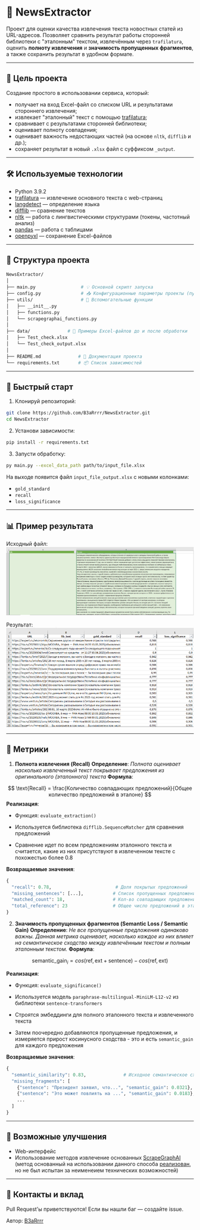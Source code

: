 # 📰 NewsExtractor

Проект для оценки качества извлечения текста новостных статей из URL-адресов. Позволяет сравнить результат работы сторонней библиотеки с "эталонным" текстом, извлечённым через `trafilatura`, оценить **полноту извлечения** и **значимость пропущенных фрагментов**, а также сохранить результат в удобном формате.

---

## 🎯 Цель проекта

Создание простого в использовании сервиса, который:

- получает на вход Excel-файл со списком URL и результатами стороннего извлечения;
- извлекает "эталонный" текст с помощью [trafilatura](https://github.com/adbar/trafilatura);
- сравнивает с результатами сторонней библиотеки;
- оценивает полноту совпадения;
- оценивает важность недостающих частей (на основе `nltk`, `difflib` и др.);
- сохраняет результат в новый `.xlsx` файл с суффиксом `_output`.

---

## 🛠 Используемые технологии

- Python 3.9.2  
- [trafilatura](https://pypi.org/project/trafilatura/) — извлечение основного текста с web-страниц  
- [langdetect](https://pypi.org/project/langdetect/) — определение языка  
- [difflib](https://docs.python.org/3/library/difflib.html) — сравнение текстов  
- [nltk](https://www.nltk.org/) — работа с лингвистическими структурами (токены, частотный анализ)  
- [pandas](https://pandas.pydata.org/) — работа с таблицами  
- [openpyxl](https://openpyxl.readthedocs.io/) — сохранение Excel-файлов

---

## 📂 Структура проекта

```bash
NewsExtractor/
│
├── main.py                 # 💡 Основной скрипт запуска 
├── config.py               # 📥 Конфигурационные параметры проекты (пути к данным, параметры User-Agent, параметры модели)
├── utils/                  # 🧰 Вспомогательные функции
│   ├── __init__.py
│   ├── functions.py
│   └── scrapegraphai_functions.py
│
├── data/              # 📁 Примеры Excel-файлов до и после обработки
│   ├── Test_check.xlsx
│   └── Test_check_output.xlsx
│
├── README.md              # 📘 Документация проекта
└── requirements.txt       # 📦 Список зависимостей
```

---

## 🚀 Быстрый старт

1. Клонируй репозиторий:

```bash
git clone https://github.com/B3aRrrr/NewsExtractor.git
cd NewsExtractor
```

2. Установи зависимости:

```bash
pip install -r requirements.txt
```

3. Запусти обработку:

```bash
py main.py --excel_data_path path/to/input_file.xlsx
```

На выходе появится файл `input_file_output.xlsx` c новыми колонками:

- `gold_standard`
- `recall`
- `loss_significance`

---

## 📊 Пример результата

Исходный файл:
![screenshot](https://github.com/B3aRrrr/NewsExtractor/blob/main/data/Test_check.png)

Результат:
![screenshot](https://github.com/B3aRrrr/NewsExtractor/blob/main/data/Test_check_output.png)

---

## 📐 Метрики

1. **Полнота извлечения (Recall)**
**Определение**:
*Полнота оценивает насколько извлеченный текст покрывает предложения из оригинального (эталонного) текста*
**Формула**:

$$
\text{Recall} = \frac{Количество совпадающих предложений}{Общее количество предложений в эталоне}
$$
**Реализация**:

- Функция: `evaluate_extraction()`

- Используется библиотека `difflib.SequenceMatcher` для сравнения предложений

- Сравнение идет по всем предложениям эталонного текста и считается, какие из них присутствуют в извлеченном тексте с похожестью более 0.8

**Возвращаемые значения**:

```python
{
  "recall": 0.78,                        # Доля покрытых предложений
  "missing_sentences": [...],           # Список пропущенных предложений
  "matched_count": 18,                  # Кол-во совпадающих предложений
  "total_reference": 23                 # Общее число предложений в эталоне
}
```

2. **Значимость пропущенных фрагментов (Semantic Loss / Semantic Gain)**
**Определение**:
*Не все пропущенные предложения одинаково важны. Данная метрика оценивает, насколько каждое из них влияет на семантическое сходство между извлечённым текстом и полным эталонным текстом.*
**Формула**:

$$
\text{semantic_gain}_{i} = cos(\text{ref},\text{ext}+ \text{sentence}) - cos(\text{ref},\text{ext})
$$

**Реализация**:

- Функция: `evaluate_significance()`

- Используется модель `paraphrase-multilingual-MiniLM-L12-v2` из библиотеки `sentence-transformers`

- Строятся эмбеддинги для полного эталонного текста и извлеченного текста

- Затем поочередно добавляются пропущенные предложения, и измеряется прирост косинусного сходства - это и есть `semantic_gain` для каждого предложения

**Возвращаемые значения**:

```python
{
  "semantic_similarity": 0.83,              # Исходное семантическое сходство
  "missing_fragments": [
    {"sentence": "Президент заявил, что...", "semantic_gain": 0.0321},
    {"sentence": "Это может повлиять на ...", "semantic_gain": 0.0183},
    ...
  ]
}

```

---

## 🔧 Возможные улучшения

- Web-интерфейс
- Использование методов извлечение основанных [ScrapeGraphAI](https://github.com/ScrapeGraphAI/Scrapegraph-ai) (метод основанный на использовании данного способа [реализован](https://github.com/B3aRrrr/NewsExtractor/blob/main/utils/scrapegraphai_functions.py), но не был испытан за неименеием технических возможностей)

---

## 🤝 Контакты и вклад

Pull Request'ы приветствуются!
Если вы нашли баг — создайте issue.

Автор: [B3aRrrr](https://github.com/B3aRrrr)
